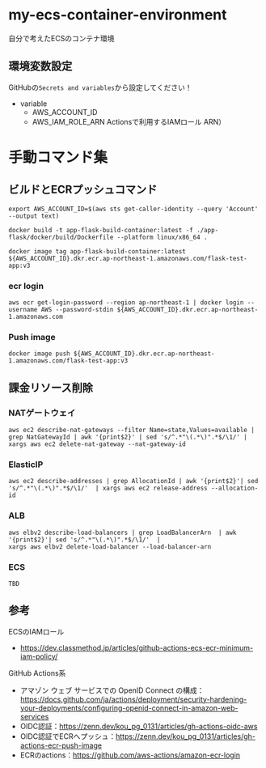 # my-ecs-container-environment
自分で考えたECSのコンテナ環境

## 環境変数設定
GitHubの`Secrets and variables`から設定してください！
- variable
    - AWS_ACCOUNT_ID
    - AWS_IAM_ROLE_ARN Actionsで利用するIAMロール ARN）


# 手動コマンド集
## ビルドとECRプッシュコマンド
```
export AWS_ACCOUNT_ID=$(aws sts get-caller-identity --query 'Account' --output text)

docker build -t app-flask-build-container:latest -f ./app-flask/docker/build/Dockerfile --platform linux/x86_64 .

docker image tag app-flask-build-container:latest ${AWS_ACCOUNT_ID}.dkr.ecr.ap-northeast-1.amazonaws.com/flask-test-app:v3
```
### ecr login
```
aws ecr get-login-password --region ap-northeast-1 | docker login --username AWS --password-stdin ${AWS_ACCOUNT_ID}.dkr.ecr.ap-northeast-1.amazonaws.com
```
### Push image 
```
docker image push ${AWS_ACCOUNT_ID}.dkr.ecr.ap-northeast-1.amazonaws.com/flask-test-app:v3
```

## 課金リソース削除
### NATゲートウェイ
```
aws ec2 describe-nat-gateways --filter Name=state,Values=available | grep NatGatewayId | awk '{print$2}' | sed 's/^.*"\(.*\)".*$/\1/' | xargs aws ec2 delete-nat-gateway --nat-gateway-id
```
### ElasticIP
```
aws ec2 describe-addresses | grep AllocationId | awk '{print$2}'| sed 's/^.*"\(.*\)".*$/\1/'  | xargs aws ec2 release-address --allocation-id
```

### ALB
```
aws elbv2 describe-load-balancers | grep LoadBalancerArn  | awk '{print$2}'| sed 's/^.*"\(.*\)".*$/\1/'  |
xargs aws elbv2 delete-load-balancer --load-balancer-arn
```
### ECS
```
TBD
```


## 参考
ECSのIAMロール
- https://dev.classmethod.jp/articles/github-actions-ecs-ecr-minimum-iam-policy/

GitHub Actions系
- アマゾン ウェブ サービスでの OpenID Connect の構成：https://docs.github.com/ja/actions/deployment/security-hardening-your-deployments/configuring-openid-connect-in-amazon-web-services
- OIDC認証：https://zenn.dev/kou_pg_0131/articles/gh-actions-oidc-aws
- OIDC認証でECRへプッシュ：https://zenn.dev/kou_pg_0131/articles/gh-actions-ecr-push-image
- ECRのactions：https://github.com/aws-actions/amazon-ecr-login

